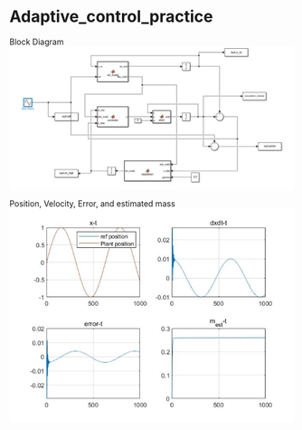 # Adaptive_control_practice

Block Diagram
<img src="picture/BlockDiagram.JPG">

Position, Velocity, Error, and estimated mass
<img src="picture/graph.jpg">
